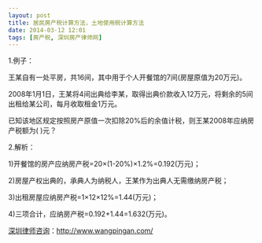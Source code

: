 ```yaml
---
layout: post
title: 居民房产税计算方法，土地使用税计算方法
date: 2014-03-12 12:01
tags: [房产税, 深圳房产律师网]
---
```

1.例子：

王某自有一处平房，共16间，其中用于个人开餐馆的7间(房屋原值为20万元)。

2008年1月1日，王某将4间出典给李某，取得出典价款收入12万元，将剩余的5间出租给某公司，每月收取租金1万元。

已知该地区规定按照房产原值一次扣除20%后的余值计税，则王某2008年应纳房产税额为( )元？

2.解析：

1)开餐馆的房产应纳房产税=20×(1-20%)×1.2%=0.192(万元)；

2)房屋产权出典的，承典人为纳税人，王某作为出典人无需缴纳房产税；

3)出租房屋应纳房产税=1×12×12%=1.44(万元)；

4)三项合计，应纳房产税=0.192+1.44=1.632(万元)。

<a href="http://www.wangpingan.com/">深圳律师咨询</a>：<a href="http://www.wangpingan.com/">http://www.wangpingan.com/</a>

